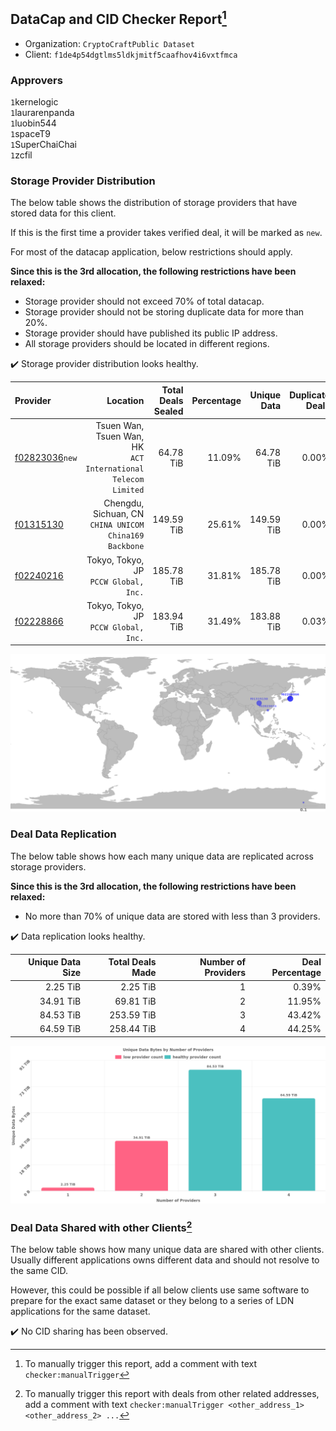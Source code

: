 ## DataCap and CID Checker Report[^1]
 - Organization: `CryptoCraftPublic Dataset`
 - Client: `f1de4p54dgtlms5ldkjmitf5caafhov4i6vxtfmca`
### Approvers
`1`kernelogic<br/>`1`laurarenpanda<br/>`1`luobin544<br/>`1`spaceT9<br/>`1`SuperChaiChai<br/>`1`zcfil


### Storage Provider Distribution
The below table shows the distribution of storage providers that have stored data for this client.

If this is the first time a provider takes verified deal, it will be marked as `new`.

For most of the datacap application, below restrictions should apply.

**Since this is the 3rd allocation, the following restrictions have been relaxed:**
 - Storage provider should not exceed 70% of total datacap.
 - Storage provider should not be storing duplicate data for more than 20%.
 - Storage provider should have published its public IP address.
 - All storage providers should be located in different regions.

✔️ Storage provider distribution looks healthy.

| Provider                                                    |                                                         Location | Total Deals Sealed | Percentage | Unique Data | Duplicate Deals |
| :---------------------------------------------------------- | ---------------------------------------------------------------: | -----------------: | ---------: | ----------: | --------------: |
| [f02823036](https://filfox.info/en/address/f02823036)`new`  | Tsuen Wan, Tsuen Wan, HK<br/>`ACT International Telecom Limited` |          64.78 TiB |     11.09% |   64.78 TiB |           0.00% |
| [f01315130](https://filfox.info/en/address/f01315130)       |        Chengdu, Sichuan, CN<br/>`CHINA UNICOM China169 Backbone` |         149.59 TiB |     25.61% |  149.59 TiB |           0.00% |
| [f02240216](https://filfox.info/en/address/f02240216)       |                         Tokyo, Tokyo, JP<br/>`PCCW Global, Inc.` |         185.78 TiB |     31.81% |  185.78 TiB |           0.00% |
| [f02228866](https://filfox.info/en/address/f02228866)       |                         Tokyo, Tokyo, JP<br/>`PCCW Global, Inc.` |         183.94 TiB |     31.49% |  183.88 TiB |           0.03% |

<img src="https://raw.githubusercontent.com/data-preservation-programs/filplus-checker-assets/main/filecoin-project/filecoin-plus-large-datasets/issues/2149/1698086296454.png"/>

### Deal Data Replication
The below table shows how each many unique data are replicated across storage providers.


**Since this is the 3rd allocation, the following restrictions have been relaxed:**
- No more than 70% of unique data are stored with less than 3 providers.

✔️ Data replication looks healthy.

| Unique Data Size | Total Deals Made | Number of Providers | Deal Percentage |
| ---------------: | ---------------: | ------------------: | --------------: |
|         2.25 TiB |         2.25 TiB |                   1 |           0.39% |
|        34.91 TiB |        69.81 TiB |                   2 |          11.95% |
|        84.53 TiB |       253.59 TiB |                   3 |          43.42% |
|        64.59 TiB |       258.44 TiB |                   4 |          44.25% |

<img src="https://raw.githubusercontent.com/data-preservation-programs/filplus-checker-assets/main/filecoin-project/filecoin-plus-large-datasets/issues/2149/1698086297168.png"/>

### Deal Data Shared with other Clients[^3]
The below table shows how many unique data are shared with other clients.
Usually different applications owns different data and should not resolve to the same CID.

However, this could be possible if all below clients use same software to prepare for the exact same dataset or they belong to a series of LDN applications for the same dataset.

✔️ No CID sharing has been observed.

[^1]: To manually trigger this report, add a comment with text `checker:manualTrigger`

[^2]: Deals from those addresses are combined into this report as they are specified with `checker:manualTrigger`

[^3]: To manually trigger this report with deals from other related addresses, add a comment with text `checker:manualTrigger <other_address_1> <other_address_2> ...`
